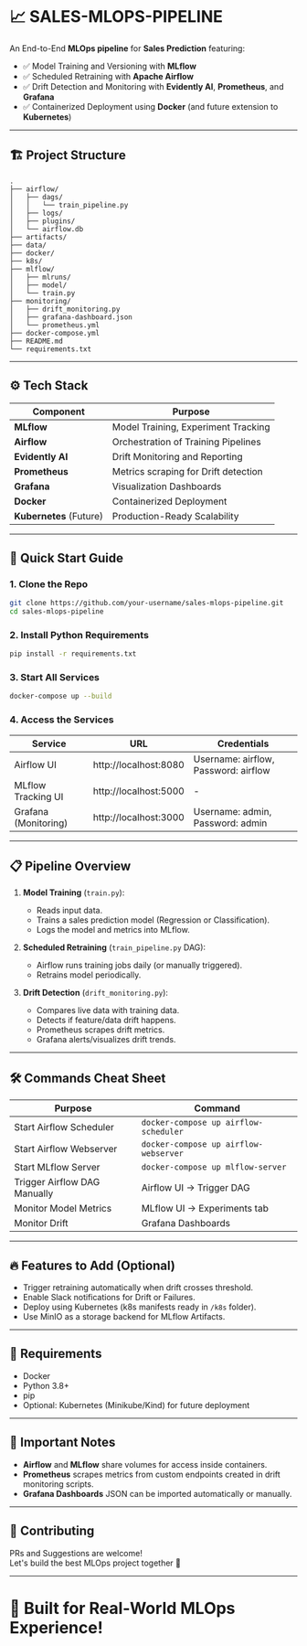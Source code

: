 # 📈 SALES-MLOPS-PIPELINE

An End-to-End **MLOps pipeline** for **Sales Prediction** featuring:

- ✅ Model Training and Versioning with **MLflow**
- ✅ Scheduled Retraining with **Apache Airflow**
- ✅ Drift Detection and Monitoring with **Evidently AI**, **Prometheus**, and **Grafana**
- ✅ Containerized Deployment using **Docker** (and future extension to **Kubernetes**)

---

## 🏗 Project Structure

```
.
├── airflow/
│   ├── dags/
│   │   └── train_pipeline.py
│   ├── logs/
│   ├── plugins/
│   └── airflow.db
├── artifacts/
├── data/
├── docker/
├── k8s/
├── mlflow/
│   ├── mlruns/
│   ├── model/
│   └── train.py
├── monitoring/
│   ├── drift_monitoring.py
│   ├── grafana-dashboard.json
│   └── prometheus.yml
├── docker-compose.yml
├── README.md
└── requirements.txt
```

---

## ⚙️ Tech Stack

| Component    | Purpose |
|--------------|---------|
| **MLflow**   | Model Training, Experiment Tracking |
| **Airflow**  | Orchestration of Training Pipelines |
| **Evidently AI** | Drift Monitoring and Reporting |
| **Prometheus** | Metrics scraping for Drift detection |
| **Grafana**  | Visualization Dashboards |
| **Docker**   | Containerized Deployment |
| **Kubernetes** (Future) | Production-Ready Scalability |

---

## 🚀 Quick Start Guide

### 1. Clone the Repo

```bash
git clone https://github.com/your-username/sales-mlops-pipeline.git
cd sales-mlops-pipeline
```

### 2. Install Python Requirements

```bash
pip install -r requirements.txt
```

### 3. Start All Services

```bash
docker-compose up --build
```

### 4. Access the Services

| Service        | URL                      | Credentials         |
|----------------|---------------------------|----------------------|
| Airflow UI     | http://localhost:8080      | Username: airflow, Password: airflow |
| MLflow Tracking UI | http://localhost:5000 | - |
| Grafana (Monitoring) | http://localhost:3000 | Username: admin, Password: admin |

---

## 📋 Pipeline Overview

1. **Model Training** (`train.py`):
   - Reads input data.
   - Trains a sales prediction model (Regression or Classification).
   - Logs the model and metrics into MLflow.

2. **Scheduled Retraining** (`train_pipeline.py` DAG):
   - Airflow runs training jobs daily (or manually triggered).
   - Retrains model periodically.

3. **Drift Detection** (`drift_monitoring.py`):
   - Compares live data with training data.
   - Detects if feature/data drift happens.
   - Prometheus scrapes drift metrics.
   - Grafana alerts/visualizes drift trends.

---

## 🛠 Commands Cheat Sheet

| Purpose                     | Command |
|------------------------------|---------|
| Start Airflow Scheduler      | `docker-compose up airflow-scheduler` |
| Start Airflow Webserver      | `docker-compose up airflow-webserver` |
| Start MLflow Server          | `docker-compose up mlflow-server` |
| Trigger Airflow DAG Manually | Airflow UI → Trigger DAG |
| Monitor Model Metrics        | MLflow UI → Experiments tab |
| Monitor Drift                | Grafana Dashboards |

---

## 🔥 Features to Add (Optional)

- Trigger retraining automatically when drift crosses threshold.
- Enable Slack notifications for Drift or Failures.
- Deploy using Kubernetes (k8s manifests ready in `/k8s` folder).
- Use MinIO as a storage backend for MLflow Artifacts.

---

## 📝 Requirements

- Docker
- Python 3.8+
- pip
- Optional: Kubernetes (Minikube/Kind) for future deployment

---

## 📢 Important Notes

- **Airflow** and **MLflow** share volumes for access inside containers.
- **Prometheus** scrapes metrics from custom endpoints created in drift monitoring scripts.
- **Grafana Dashboards** JSON can be imported automatically or manually.

---

## 🤝 Contributing

PRs and Suggestions are welcome!  
Let's build the best MLOps project together 🚀

---

# 🚀 Built for Real-World MLOps Experience!

